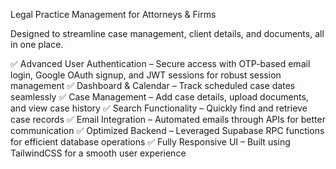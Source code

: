 Legal Practice Management for Attorneys & Firms

Designed to streamline case management, client details, and documents, all in one place.

✅ Advanced User Authentication – Secure access with OTP-based email login, Google OAuth signup, and JWT sessions for robust session management
✅ Dashboard & Calendar – Track scheduled case dates seamlessly
✅ Case Management – Add case details, upload documents, and view case history
✅ Search Functionality – Quickly find and retrieve case records
✅ Email Integration – Automated emails through APIs for better communication
✅ Optimized Backend – Leveraged Supabase RPC functions for efficient database operations
✅ Fully Responsive UI – Built using TailwindCSS for a smooth user experience
